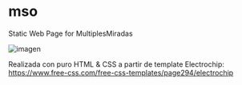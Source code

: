 # mso
Static Web Page for MultiplesMiradas

![imagen](https://github.com/danielneme/mso/assets/76925769/8584af31-92b1-447a-a8d5-730420d451ef)

Realizada con puro HTML & CSS a partir de template Electrochip: https://www.free-css.com/free-css-templates/page294/electrochip


